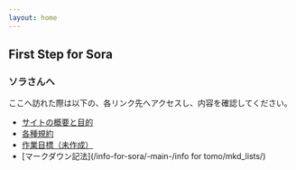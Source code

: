 ```yaml
---
layout: home
---
```


## First Step for Sora
### ソラさんへ
ここへ訪れた際は以下の、各リンク先へアクセスし、内容を確認してください。
* [サイトの概要と目的](/info-for-sora/-main-/1_start/overview/)
* [各種規約](/info-for-sora/-main-/1_start/rules/)
* [作業目標（未作成）](/info-for-sora/-main-/1_start/goal/)
* [マークダウン記法](/info-for-sora/-main-/info for tomo/mkd_lists/)